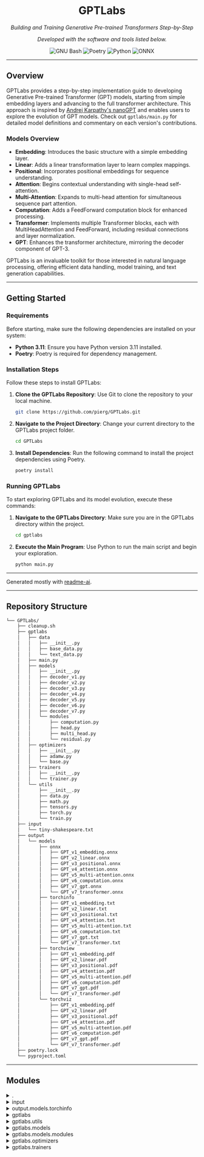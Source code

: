 <!-- <p align="center">
  <img src="https://raw.githubusercontent.com/PKief/vscode-material-icon-theme/ec559a9f6bfd399b82bb44393651661b08aaf7ba/icons/folder-markdown-open.svg" width="100" />
</p> -->
<p align="center">
    <h1 align="center">GPTLabs</h1>
</p>
<p align="center">
    <em>Building and Training Generative Pre-trained Transformers Step-by-Step</em>
</p>
<p align="center">
    <em>Developed with the software and tools listed below.</em>
</p>
<p align="center">
    <img src="https://img.shields.io/badge/GNU%20Bash-4EAA25.svg?style=flat&logo=GNU-Bash&logoColor=white" alt="GNU Bash">
    <img src="https://img.shields.io/badge/Poetry-60A5FA.svg?style=flat&logo=Poetry&logoColor=white" alt="Poetry">
    <img src="https://img.shields.io/badge/Python-3776AB.svg?style=flat&logo=Python&logoColor=white" alt="Python">
    <img src="https://img.shields.io/badge/ONNX-005CED.svg?style=flat&logo=ONNX&logoColor=white" alt="ONNX">
</p>
<hr>

## Overview

GPTLabs provides a step-by-step implementation guide to developing Generative Pre-trained Transformer (GPT) models, starting from simple embedding layers and advancing to the full transformer architecture. This approach is inspired by [Andrej Karpathy's nanoGPT](https://github.com/karpathy/nanoGPT) and enables users to explore the evolution of GPT models. Check out `gptlabs/main.py` for detailed model definitions and commentary on each version's contributions.

### Models Overview

- **Embedding**: Introduces the basic structure with a simple embedding layer.
- **Linear**: Adds a linear transformation layer to learn complex mappings.
- **Positional**: Incorporates positional embeddings for sequence understanding.
- **Attention**: Begins contextual understanding with single-head self-attention.
- **Multi-Attention**: Expands to multi-head attention for simultaneous sequence part attention.
- **Computation**: Adds a FeedForward computation block for enhanced processing.
- **Transformer**: Implements multiple Transformer blocks, each with MultiHeadAttention and FeedForward, including residual connections and layer normalization.
- **GPT**: Enhances the transformer architecture, mirroring the decoder component of GPT-3.


GPTLabs is an invaluable toolkit for those interested in natural language processing, offering efficient data handling, model training, and text generation capabilities.


---


## Getting Started

### Requirements

Before starting, make sure the following dependencies are installed on your system:

- **Python 3.11**: Ensure you have Python version 3.11 installed.
- **Poetry**: Poetry is required for dependency management.

### Installation Steps

Follow these steps to install GPTLabs:

1. **Clone the GPTLabs Repository**:
   Use Git to clone the repository to your local machine.
   ```sh
   git clone https://github.com/pierg/GPTLabs.git
   ```

2. **Navigate to the Project Directory**:
   Change your current directory to the GPTLabs project folder.
   ```sh
   cd GPTLabs
   ```

3. **Install Dependencies**:
   Run the following command to install the project dependencies using Poetry.
   ```sh
   poetry install
   ```

### Running GPTLabs

To start exploring GPTLabs and its model evolution, execute these commands:

1. **Navigate to the GPTLabs Directory**:
   Make sure you are in the GPTLabs directory within the project.
   ```sh
   cd gptlabs
   ```

2. **Execute the Main Program**:
   Use Python to run the main script and begin your exploration.
   ```sh
   python main.py
   ```

---

Generated mostly with [readme-ai](https://github.com/eli64s/readme-ai).

---

##  Repository Structure

```sh
└── GPTLabs/
    ├── cleanup.sh
    ├── gptlabs
    │   ├── data
    │   │   ├── __init__.py
    │   │   ├── base_data.py
    │   │   └── text_data.py
    │   ├── main.py
    │   ├── models
    │   │   ├── __init__.py
    │   │   ├── decoder_v1.py
    │   │   ├── decoder_v2.py
    │   │   ├── decoder_v3.py
    │   │   ├── decoder_v4.py
    │   │   ├── decoder_v5.py
    │   │   ├── decoder_v6.py
    │   │   ├── decoder_v7.py
    │   │   └── modules
    │   │       ├── computation.py
    │   │       ├── head.py
    │   │       ├── multi_head.py
    │   │       └── residual.py
    │   ├── optimizers
    │   │   ├── __init__.py
    │   │   ├── adamw.py
    │   │   └── base.py
    │   ├── trainers
    │   │   ├── __init__.py
    │   │   └── trainer.py
    │   └── utils
    │       ├── __init__.py
    │       ├── data.py
    │       ├── math.py
    │       ├── tensors.py
    │       ├── torch.py
    │       └── train.py
    ├── input
    │   └── tiny-shakespeare.txt
    ├── output
    │   └── models
    │       ├── onnx
    │       │   ├── GPT_v1_embedding.onnx
    │       │   ├── GPT_v2_linear.onnx
    │       │   ├── GPT_v3_positional.onnx
    │       │   ├── GPT_v4_attention.onnx
    │       │   ├── GPT_v5_multi-attention.onnx
    │       │   ├── GPT_v6_computation.onnx
    │       │   ├── GPT_v7_gpt.onnx
    │       │   └── GPT_v7_transformer.onnx
    │       ├── torchinfo
    │       │   ├── GPT_v1_embedding.txt
    │       │   ├── GPT_v2_linear.txt
    │       │   ├── GPT_v3_positional.txt
    │       │   ├── GPT_v4_attention.txt
    │       │   ├── GPT_v5_multi-attention.txt
    │       │   ├── GPT_v6_computation.txt
    │       │   ├── GPT_v7_gpt.txt
    │       │   └── GPT_v7_transformer.txt
    │       ├── torchview
    │       │   ├── GPT_v1_embedding.pdf
    │       │   ├── GPT_v2_linear.pdf
    │       │   ├── GPT_v3_positional.pdf
    │       │   ├── GPT_v4_attention.pdf
    │       │   ├── GPT_v5_multi-attention.pdf
    │       │   ├── GPT_v6_computation.pdf
    │       │   ├── GPT_v7_gpt.pdf
    │       │   └── GPT_v7_transformer.pdf
    │       └── torchviz
    │           ├── GPT_v1_embedding.pdf
    │           ├── GPT_v2_linear.pdf
    │           ├── GPT_v3_positional.pdf
    │           ├── GPT_v4_attention.pdf
    │           ├── GPT_v5_multi-attention.pdf
    │           ├── GPT_v6_computation.pdf
    │           ├── GPT_v7_gpt.pdf
    │           └── GPT_v7_transformer.pdf
    ├── poetry.lock
    └── pyproject.toml
```

---

##  Modules

<details closed><summary>.</summary>

| File                                                                              | Summary                                                                                                                                                                                                                                                                                                                                                                                               |
| ---                                                                               | ---                                                                                                                                                                                                                                                                                                                                                                                                   |
| [pyproject.toml](https://github.com/pierg/GPTLabs.git/blob/master/pyproject.toml) | This code snippet is part of the gptlabs repository. It includes various modules such as data handling, models, optimizers, trainers, and utilities. Its main purpose is to provide functionality for training and optimizing GPT (Generative Pre-trained Transformer) models.                                                                                                                        |
| [poetry.lock](https://github.com/pierg/GPTLabs.git/blob/master/poetry.lock)       | The code snippet in this repository is responsible for cleaning up and managing data in the GPTLabs project. It contains a script named `cleanup.sh` and a Python module `base_data.py` that handles base data operations.                                                                                                                                                                            |
| [cleanup.sh](https://github.com/pierg/GPTLabs.git/blob/master/cleanup.sh)         | The code snippet is a cleanup script (`cleanup.sh`) that deletes unnecessary files and directories in the Python project. It removes `__pycache__` directories, `.pyc` files, and the `poetry.lock` file. It also includes deleting the `.venv` directory if present. The script is executed from the root directory of the project and improves the cleanliness and maintainability of the codebase. |

</details>

<details closed><summary>input</summary>

| File                                                                                                | Summary                                                                                                                                                                                                                                                                                                                                                                                                                                                                                                                                                         |
| ---                                                                                                 | ---                                                                                                                                                                                                                                                                                                                                                                                                                                                                                                                                                             |
| [tiny-shakespeare.txt](https://github.com/pierg/GPTLabs.git/blob/master/input/tiny-shakespeare.txt) | This code snippet is part of the GPTLabs repository. It focuses on the data, models, and optimizers modules, providing essential functionality for handling text data, model decoding, and optimization. It plays a critical role in the repository's architecture by enabling efficient data processing and modeling capabilities. Supplementary materials related to this codebase can be found in the GPTLabs repository, including files like `cleanup.sh`, `main.py`, and additional Python modules for data processing, model decoding, and optimization. |

</details>

<details closed><summary>output.models.torchinfo</summary>

| File                                                                                                                              | Summary                                                                                                                                                                                                                                                                                                                                                                                                         |
| ---                                                                                                                               | ---                                                                                                                                                                                                                                                                                                                                                                                                             |
| [GPT_v7_gpt.txt](https://github.com/pierg/GPTLabs.git/blob/master/output/models/torchinfo/GPT_v7_gpt.txt)                         | The `GPT_v7_gpt` code snippet is a component of the GPTLabs repository. It's responsible for implementing the GPT (Generative Pre-trained Transformer) model architecture. The code snippet contains multiple layers and implements embedding, multi-head attention, layer normalization, and feed-forward operations. It has 10,788,929 trainable parameters and achieves an estimated total size of 43.37 MB. |
| [GPT_v5_multi-attention.txt](https://github.com/pierg/GPTLabs.git/blob/master/output/models/torchinfo/GPT_v5_multi-attention.txt) | This code snippet represents the GPT_v5 multi-attention model in the GPTLabs repository. It provides an embedding layer, multiple attention heads, and linear layers. The model has a total of 8,609 trainable parameters and is used for text data processing.                                                                                                                                                 |
| [GPT_v6_computation.txt](https://github.com/pierg/GPTLabs.git/blob/master/output/models/torchinfo/GPT_v6_computation.txt)         | This code snippet represents the computation module (GPT_v6) of the GPTLabs repository. It includes embedding, multi-head attention, feedforward, and linear layers. It has a total of 16,961 trainable parameters and outputs a tensor of shape [1, 1, 65].                                                                                                                                                    |
| [GPT_v1_embedding.txt](https://github.com/pierg/GPTLabs.git/blob/master/output/models/torchinfo/GPT_v1_embedding.txt)             | The code snippet in `GPT_v1_embedding.txt` provides information about the GPT_v1 model architecture. It shows the output shape and number of trainable parameters of the Embedding layer in GPT_v1.                                                                                                                                                                                                             |
| [GPT_v4_attention.txt](https://github.com/pierg/GPTLabs.git/blob/master/output/models/torchinfo/GPT_v4_attention.txt)             | The code snippet represents the GPT_v4 model's attention module in the parent repository's architecture. It contains an embedding layer, a head with linear and dropout layers, and a final linear layer. The module has a total of 7,553 trainable parameters.                                                                                                                                                 |
| [GPT_v2_linear.txt](https://github.com/pierg/GPTLabs.git/blob/master/output/models/torchinfo/GPT_v2_linear.txt)                   | The code in the `GPT_v2_linear.txt` file is responsible for defining the architecture of the GPT_v2 model. It consists of an Embedding layer and a Linear layer. The model has a total of 4,225 trainable parameters.                                                                                                                                                                                           |
| [GPT_v7_transformer.txt](https://github.com/pierg/GPTLabs.git/blob/master/output/models/torchinfo/GPT_v7_transformer.txt)         | The code snippet represents the GPT_v7 transformer model in the GPTLabs repository. It consists of stacked blocks of multi-head attention and feedforward layers, resulting in an output shape of [1, 1, 65]. The model has a total of 42,369 trainable parameters.                                                                                                                                             |
| [GPT_v3_positional.txt](https://github.com/pierg/GPTLabs.git/blob/master/output/models/torchinfo/GPT_v3_positional.txt)           | The code snippet in GPT_v3_positional.txt is a part of the GPTLabs repository. It includes the architecture and parameters of the GPT_v3 model, which employs embedding and linear layers to generate output. The model has a total of 4,481 trainable parameters, and its estimated size is 0.02 MB.                                                                                                           |

</details>

<details closed><summary>gptlabs</summary>

| File                                                                        | Summary                                                                                                                                                                                                                   |
| ---                                                                         | ---                                                                                                                                                                                                                       |
| [main.py](https://github.com/pierg/GPTLabs.git/blob/master/gptlabs/main.py) | The code snippet in gptlabs/main.py defines various models with increasing complexity and trains them using specified hyperparameters. It generates text before and after training and saves the model architecture info. |

</details>

<details closed><summary>gptlabs.utils</summary>

| File                                                                                    | Summary                                                                                                                                                                                                                                                                                                                                                                                                                                                                                                       |
| ---                                                                                     | ---                                                                                                                                                                                                                                                                                                                                                                                                                                                                                                           |
| [tensors.py](https://github.com/pierg/GPTLabs.git/blob/master/gptlabs/utils/tensors.py) | This code snippet contains utility functions that provide information about PyTorch tensors. The `print_batch_info` function prints the shapes of input and target tensors, and details of the first batch. The `pretty_print_tensor` function pretty prints the shape, datatype, and the first few entries of a tensor. The `pretty_print_tensor_info` function prints the shape and datatype of a tensor. These functions are part of the `gptlabs/utils/tensors.py` file in the repository's architecture. |
| [train.py](https://github.com/pierg/GPTLabs.git/blob/master/gptlabs/utils/train.py)     | Code snippet `train.py` in the `gptlabs/utils` directory is responsible for training and generating text using a GPT model. It includes functions `train_model` for training the model and `generate` for generating text. The code uses an AdamW optimizer and a cross-entropy loss function.                                                                                                                                                                                                                |
| [math.py](https://github.com/pierg/GPTLabs.git/blob/master/gptlabs/utils/math.py)       | The `math.py` file in the `utils` directory of the `gptlabs` module contains functions for softmax computation, multinomial sampling, and cross-entropy loss calculation using numpy. These functions are critical for various tasks such as natural language processing, machine learning, and neural networks implemented in the parent repository.                                                                                                                                                         |
| [torch.py](https://github.com/pierg/GPTLabs.git/blob/master/gptlabs/utils/torch.py)     | The code snippet in `gptlabs/utils/torch.py` saves model architecture views, model info, and ONNX export files, while also cleaning up any intermediate files. It exports the model to ONNX format, saves a graphical representation of the model, generates a summary of the model, and saves a torchview graph.                                                                                                                                                                                             |
| [data.py](https://github.com/pierg/GPTLabs.git/blob/master/gptlabs/utils/data.py)       | The `data.py` module in the `gptlabs/utils` directory handles data processing tasks such as splitting the data into training and validation sets, loading and tokenizing data, and initializing a batch generator for text data. These functions are crucial for preparing the data for model training and evaluation in the GPTLabs repository.                                                                                                                                                              |

</details>

<details closed><summary>gptlabs.models</summary>

| File                                                                                           | Summary                                                                                                                                                                                                                                                                                                                                                                                                                                                                                                                                                                                                                                                             |
| ---                                                                                            | ---                                                                                                                                                                                                                                                                                                                                                                                                                                                                                                                                                                                                                                                                 |
| [decoder_v4.py](https://github.com/pierg/GPTLabs.git/blob/master/gptlabs/models/decoder_v4.py) | The code snippet `decoder_v4.py` in the `gptlabs/models` directory contains the implementation of the GPT_v4 model. It integrates self-attention into the GPT architecture, allowing the model to focus on relevant parts of the input sequence. The model includes token and positional embeddings, a self-attention head, and a linear layer for language modeling. It can generate text by considering the most recent part of the sequence that fits within its processing capacity.                                                                                                                                                                            |
| [decoder_v1.py](https://github.com/pierg/GPTLabs.git/blob/master/gptlabs/models/decoder_v1.py) | The `decoder_v1.py` code snippet is a simplified implementation of a Bigram Language Model using an embedding layer. It represents the first step towards building more complex Transformer-based models in the GPTLabs repository. The code initializes the GPT model with an embedding layer mapping vocabulary indices to dense vectors. It performs a forward pass to transform input indices into dense vectors, and can also generate new tokens based on a given starting sequence by iteratively predicting the next token.                                                                                                                                 |
| [decoder_v5.py](https://github.com/pierg/GPTLabs.git/blob/master/gptlabs/models/decoder_v5.py) | The code snippet in `decoder_v5.py` implements the GPT_v5 model in the parent repository's architecture. This model enhances the GPT architecture by incorporating a multi-head attention mechanism, allowing the model to attend to different parts of the sequence simultaneously. It also includes token and positional embeddings, along with a linear layer for generating logits corresponding to the vocabulary predictions. The `forward` method performs the forward pass of the model, while the `generate` method generates text based on a given starting sequence of token indices.                                                                    |
| [decoder_v2.py](https://github.com/pierg/GPTLabs.git/blob/master/gptlabs/models/decoder_v2.py) | The code snippet `decoder_v2.py` in the `gptlabs/models` directory is a part of the GPTLabs repository. It implements an evolved version of the GPT model that introduces a linear layer on top of the embeddings. This architecture allows for a more sophisticated mapping from the token embeddings to the vocabulary space, facilitating the learning of richer representations for sequence prediction and generation. The `GPT_v2` class initializes the model with an embedding layer and a linear layer for the language model head. It also includes methods for performing the forward pass and generating new tokens based on a given starting sequence. |
| [decoder_v6.py](https://github.com/pierg/GPTLabs.git/blob/master/gptlabs/models/decoder_v6.py) | The `decoder_v6.py` code defines the `GPT_v6` model, which extends the GPT architecture by incorporating a multi-head attention mechanism and a feedforward network. It generates predictions for token sequences and can also generate new tokens.                                                                                                                                                                                                                                                                                                                                                                                                                 |
| [decoder_v7.py](https://github.com/pierg/GPTLabs.git/blob/master/gptlabs/models/decoder_v7.py) | The code snippet in `decoder_v7.py` implements the GPT_v7 model, a variant of the GPT architecture. It extends the GPT model with multiple Transformer blocks, deep self-attention mechanisms, and position-wise feedforward networks. The model learns representations of complex sequences and enables effective sequence generation and analysis. It takes token indices as input and produces logits over the vocabulary for each position in the sequence. It also provides a method to generate text by using the most recent part of the sequence and generating new tokens based on the model's processing capacity.                                        |
| [decoder_v3.py](https://github.com/pierg/GPTLabs.git/blob/master/gptlabs/models/decoder_v3.py) | The `decoder_v3.py` code snippet is a part of the GPTLabs repository's architecture. It provides the GPT_v3 model, which generates text using token and positional embeddings, considering only the most recent tokens within a maximum sequence length. It includes methods for the forward pass to produce logits and for generating new text based on a start sequence.                                                                                                                                                                                                                                                                                          |

</details>

<details closed><summary>gptlabs.models.modules</summary>

| File                                                                                                     | Summary                                                                                                                                                                                                                                                                                                                                                                                                                                                                                                                                                               |
| ---                                                                                                      | ---                                                                                                                                                                                                                                                                                                                                                                                                                                                                                                                                                                   |
| [residual.py](https://github.com/pierg/GPTLabs.git/blob/master/gptlabs/models/modules/residual.py)       | The `residual.py` code snippet defines a Transformer block within a larger codebase. This block contains a multi-head self-attention mechanism followed by a position-wise feedforward network. It applies layer normalization, residual connections, and dropout for regularization. The block's purpose is to process input tensors, stabilize them using normalization, and integrate the original input with the transformed output. Overall, it contributes to the architecture's ability to model complex relationships and perform effective information flow. |
| [multi_head.py](https://github.com/pierg/GPTLabs.git/blob/master/gptlabs/models/modules/multi_head.py)   | This code snippet is part of the GPTLabs repository's architecture. It implements the Multi-Head Attention module, which runs multiple attention mechanisms (heads) in parallel and combines their outputs. It ensures that the output dimensionality matches the input embedding dimensionality, allowing seamless integration with subsequent layers in the model.                                                                                                                                                                                                  |
| [head.py](https://github.com/pierg/GPTLabs.git/blob/master/gptlabs/models/modules/head.py)               | The `Head` class in `gptlabs/models/modules/head.py` implements a single head of self-attention mechanism, a key component of Transformer architectures. It calculates attention scores between input embeddings and applies masking and scaling operations to compute the weighted sum of value vectors. The output represents the attention of different input parts and is used for predicting an output.                                                                                                                                                          |
| [computation.py](https://github.com/pierg/GPTLabs.git/blob/master/gptlabs/models/modules/computation.py) | The code snippet in `computation.py` defines the `FeedForward` module used in the Transformer architecture. It contains a feedforward neural network with expansion and compression layers that increase capacity, introduce non-linearity, reduce dimensionality, and apply dropout. This module is responsible for processing input tensors and producing output tensors.                                                                                                                                                                                           |

</details>

<details closed><summary>gptlabs.optimizers</summary>

| File                                                                                     | Summary                                                                                                                                                                                                                                                                                                                                                                                                  |
| ---                                                                                      | ---                                                                                                                                                                                                                                                                                                                                                                                                      |
| [adamw.py](https://github.com/pierg/GPTLabs.git/blob/master/gptlabs/optimizers/adamw.py) | The code snippet `adamw.py` is part of the `gptlabs` package in the repository. It implements the AdamW optimizer, which is a variant of the Adam optimizer with weight decay. This optimizer is used for updating the parameters during the optimization process in the parent repository's architecture. It includes methods for initializing the optimizer and performing a single optimization step. |
| [base.py](https://github.com/pierg/GPTLabs.git/blob/master/gptlabs/optimizers/base.py)   | The code snippet in `base.py` is a base class for all optimizers in the GPTLabs repository. It defines common functionality such as initializing the optimizer, performing optimization steps, and zeroing gradients. Specific optimizers should inherit from this base class and implement the `step` method.                                                                                           |

</details>

<details closed><summary>gptlabs.trainers</summary>

| File                                                                                       | Summary                                                                                                                                                                                                                                                                                                                                              |
| ---                                                                                        | ---                                                                                                                                                                                                                                                                                                                                                  |
| [trainer.py](https://github.com/pierg/GPTLabs.git/blob/master/gptlabs/trainers/trainer.py) | This code snippet represents the Trainer class in the GPTLabs repository. It handles the training loop, loss calculation, and evaluation of a SimpleModule model using a specified optimizer. The class trains the model for a specified number of iterations and batch size, periodically evaluates the model's performance, and prints the losses. |

</details>
